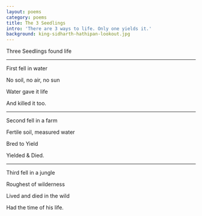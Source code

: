 ```yaml
---
layout: poems
category: poems 
title: The 3 Seedlings
intro: 'There are 3 ways to life. Only one yields it.'
background: king-sidharth-hathipan-lookout.jpg
---
```

Three Seedlings found life

----

First fell in water

No soil, no air, no sun

Water gave it life 

And killed it too. 

----

Second fell in a farm

Fertile soil, measured water

Bred to Yield

Yielded & Died.

----

Third fell in a jungle

Roughest of wilderness 

Lived and died in the wild

Had the time of his life.
